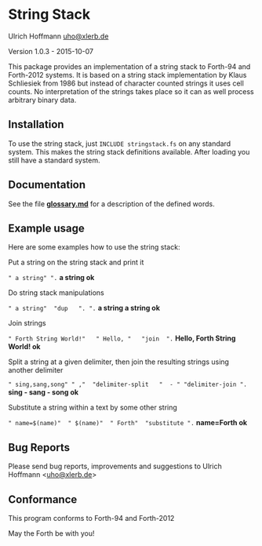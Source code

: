 String Stack
============

Ulrich Hoffmann <uho@xlerb.de>

Version 1.0.3 - 2015-10-07

This package provides an implementation of a string stack to Forth-94 and Forth-2012 systems.
It is based on a string stack implementation by Klaus Schliesiek from 1986 but instead of
character counted strings it uses cell counts. No interpretation of the strings takes place so
it can as well process arbitrary binary data.

## Installation

To use the string stack, just `INCLUDE stringstack.fs` on any standard system. This makes
the string stack definitions available. After loading you still have a standard system.

## Documentation

See the file [**glossary.md**](glossary.md) for a description of the defined words.

## Example usage

Here are some examples how to use the string stack:

Put a string on the string stack and print it

`" a string" ".`  **a string ok**

Do string stack manipulations

`" a string"  "dup   ". ".`  **a string  a string ok**

Join strings

`" Forth String World!"   " Hello, "   "join  ".`  **Hello, Forth String World! ok**

Split a string at a given delimiter, then join the resulting strings using another delimiter

`" sing,sang,song" " ,"  "delimiter-split   "  - " "delimiter-join ".`  **sing - sang - song ok**

Substitute a string within a text by some other string

`" name=$(name)"  " $(name)"  " Forth"  "substitute ".`   **name=Forth ok**

## Bug Reports

Please send bug reports, improvements and suggestions to Ulrich Hoffmann <<uho@xlerb.de>>

## Conformance

This program conforms to Forth-94 and Forth-2012

May the Forth be with you!
